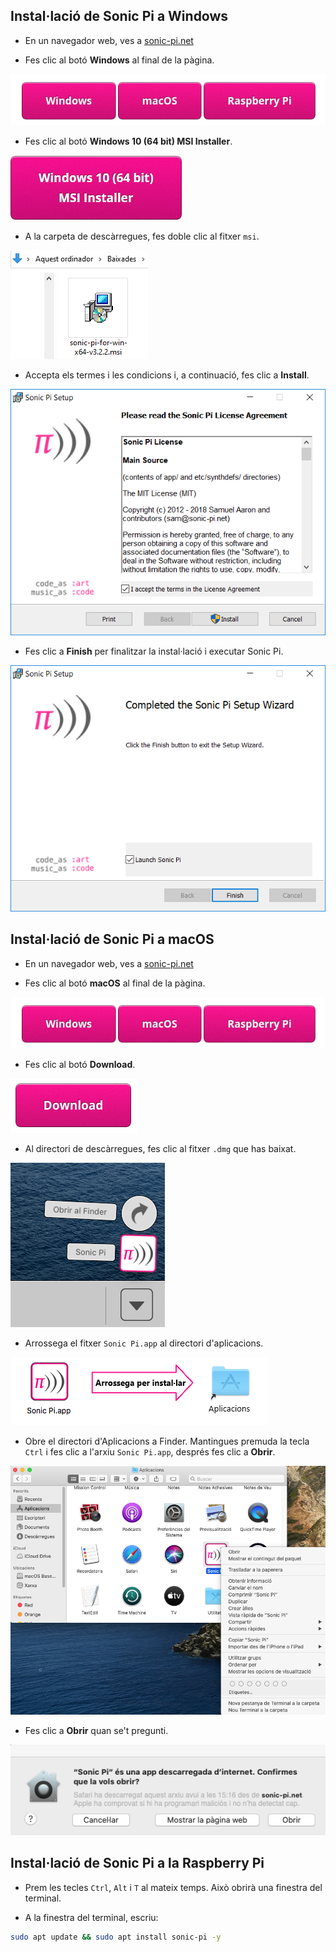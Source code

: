 ## Instal·lació de Sonic Pi a Windows

- En un navegador web, ves a [sonic-pi.net](https://sonic-pi.net/)

- Fes clic al botó **Windows** al final de la pàgina.

![descàrregues](images/download-buttons.png)

- Fes clic al botó **Windows 10 (64 bit) MSI Installer**.

![msi](images/msi-installer.png)

- A la carpeta de descàrregues, fes doble clic al fitxer `msi`.

![windows1](images/windows1.png)

- Accepta els termes i les condicions i, a continuació, fes clic a **Install**.

![windows2](images/windows2.png)

- Fes clic a **Finish** per finalitzar la instal·lació i executar Sonic Pi.

![windows3](images/windows3.png)


## Instal·lació de Sonic Pi a macOS

- En un navegador web, ves a [sonic-pi.net](https://sonic-pi.net/)

- Fes clic al botó **macOS** al final de la pàgina.

![descàrregues](images/download-buttons.png)

- Fes clic al botó **Download**.

![descàrrega](images/download.png)

- Al directori de descàrregues, fes clic al fitxer `.dmg` que has baixat.

![macOS1](images/macOS1.png)

- Arrossega el fitxer `Sonic Pi.app` al directori d'aplicacions.

![macOS2](images/macOS2.png)

- Obre el directori d'Aplicacions a Finder. Mantingues premuda la tecla `Ctrl` i fes clic a l'arxiu `Sonic Pi.app`, després fes clic a **Obrir**.

![macOS3](images/macOS3.png)

- Fes clic a **Obrir** quan se't pregunti.

![macOS4](images/macOS4.png)

## Instal·lació de Sonic Pi a la Raspberry Pi

- Prem les tecles `Ctrl`, `Alt` i `T` al mateix temps. Això obrirà una finestra del terminal.

- A la finestra del terminal, escriu:

```bash
sudo apt update && sudo apt install sonic-pi -y
```

